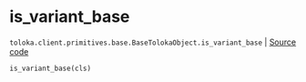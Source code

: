 # is_variant_base
`toloka.client.primitives.base.BaseTolokaObject.is_variant_base` | [Source code](https://github.com/Toloka/toloka-kit/blob/v1.2.2/src/client/primitives/base.py#L237)

```python
is_variant_base(cls)
```

